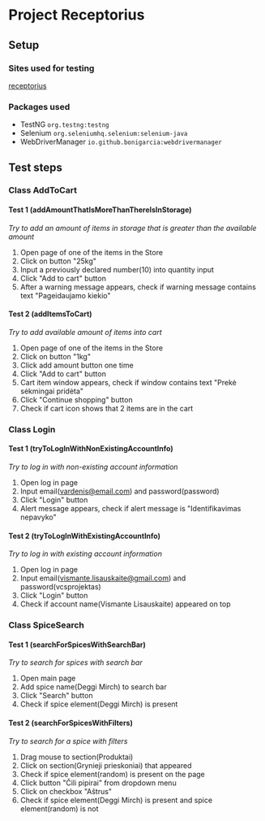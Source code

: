 # Project Receptorius
## Setup
### Sites used for testing
[receptorius](https://receptorius.lt/)
### Packages used
- TestNG `org.testng:testng`
- Selenium `org.seleniumhq.selenium:selenium-java`
- WebDriverManager `io.github.bonigarcia:webdrivermanager`
## Test steps
### **Class AddToCart**
#### Test 1 (addAmountThatIsMoreThanThereIsInStorage)
*Try to add an amount of items in storage that is greater than the available amount*
1. Open page of one of the items in the Store
2. Click on button "25kg"
3. Input a previously declared number(10) into quantity input
4. Click "Add to cart" button
5. After a warning message appears, check if warning message contains text "Pageidaujamo kiekio"
#### Test 2 (addItemsToCart)
*Try to add available amount of items into cart*
1. Open page of one of the items in the Store
2. Click on button "1kg"
3. Click add amount button one time
4. Click "Add to cart" button
5. Cart item window appears, check if window contains text "Prekė sėkmingai pridėta"
6. Click "Continue shopping" button
7. Check if cart icon shows that 2 items are in the cart
### Class Login
#### Test 1 (tryToLogInWithNonExistingAccountInfo)
*Try to log in with non-existing account information*
1. Open log in page
2. Input email(vardenis@email.com) and password(password)
3. Click "Login" button
4. Alert message appears, check if alert message is "Identifikavimas nepavyko"
#### Test 2 (tryToLogInWithExistingAccountInfo)
*Try to log in with existing account information*
1. Open log in page
2. Input email(vismante.lisauskaite@gmail.com) and password(vcsprojektas)
3. Click "Login" button
4. Check if account name(Vismante Lisauskaite) appeared on top
### Class SpiceSearch
#### Test 1 (searchForSpicesWithSearchBar)
*Try to search for spices with search bar*
1. Open main page
2. Add spice name(Deggi Mirch) to search bar
3. Click "Search" button
4. Check if spice element(Deggi Mirch) is present
#### Test 2 (searchForSpicesWithFilters)
*Try to search for a spice with filters*
1. Drag mouse to section(Produktai)
2. Click on section(Grynieji prieskoniai) that appeared
3. Check if spice element(random) is present on the page
4. Click button "Čili pipirai" from dropdown menu 
5. Click on checkbox "Aštrus"
6. Check if spice element(Deggi Mirch) is present and spice element(random) is not 